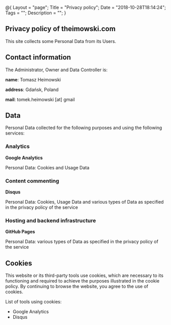 @{
    Layout = "page";
    Title = "Privacy policy";
    Date = "2018-10-28T18:14:24";
    Tags = "";
    Description = "";
}

## Privacy policy of theimowski.com

This site collects some Personal Data from its Users.

## Contact information

The Administrator, Owner and Data Controller is:

**name**: Tomasz Heimowski

**address**: Gdańsk, Poland

**mail**: tomek.heimowski [at] gmail

## Data

Personal Data collected for the following purposes and using the following services:

### Analytics

**Google Analytics**

Personal Data: Cookies and Usage Data

### Content commenting

**Disqus**

Personal Data: Cookies, Usage Data and various types of Data as specified in the privacy policy of the service

### Hosting and backend infrastructure

**GitHub Pages**

Personal Data: various types of Data as specified in the privacy policy of the service

## Cookies

This website or its third-party tools use cookies, which are necessary to its functioning and required to achieve the purposes illustrated in the cookie policy. 
By continuing to browse the website, you agree to the use of cookies.

List of tools using cookies:

* Google Analytics
* Disqus